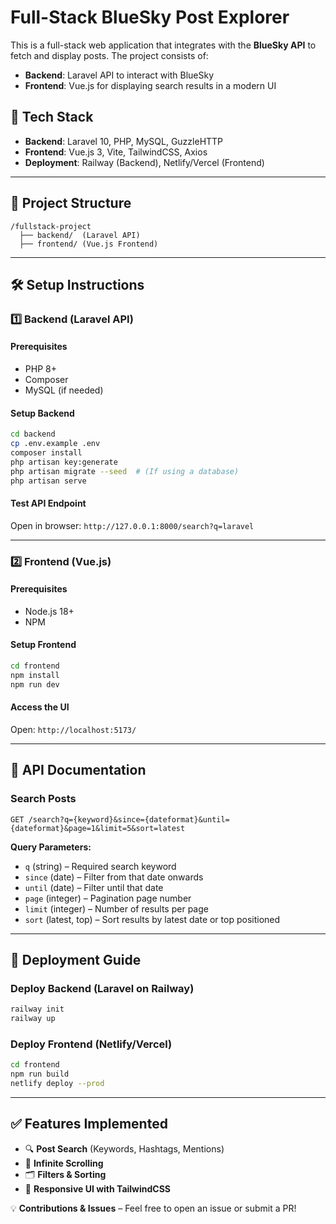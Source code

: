 # Full-Stack BlueSky Post Explorer

This is a full-stack web application that integrates with the **BlueSky API** to fetch and display posts. The project consists of:
- **Backend**: Laravel API to interact with BlueSky
- **Frontend**: Vue.js for displaying search results in a modern UI

## 🚀 Tech Stack
- **Backend**: Laravel 10, PHP, MySQL, GuzzleHTTP
- **Frontend**: Vue.js 3, Vite, TailwindCSS, Axios
- **Deployment**: Railway (Backend), Netlify/Vercel (Frontend)

---

## 📂 Project Structure
```
/fullstack-project
  ├── backend/  (Laravel API)
  ├── frontend/ (Vue.js Frontend)
```

---

## 🛠️ Setup Instructions

### 1️⃣ Backend (Laravel API)

#### **Prerequisites**
- PHP 8+
- Composer
- MySQL (if needed)

#### **Setup Backend**
```sh
cd backend
cp .env.example .env
composer install
php artisan key:generate
php artisan migrate --seed  # (If using a database)
php artisan serve
```

#### **Test API Endpoint**
Open in browser: `http://127.0.0.1:8000/search?q=laravel`

---

### 2️⃣ Frontend (Vue.js)

#### **Prerequisites**
- Node.js 18+
- NPM

#### **Setup Frontend**
```sh
cd frontend
npm install
npm run dev
```

#### **Access the UI**
Open: `http://localhost:5173/`

---

## 🔗 API Documentation

### **Search Posts**
```http
GET /search?q={keyword}&since={dateformat}&until={dateformat}&page=1&limit=5&sort=latest
```
**Query Parameters:**
- `q` (string) – Required search keyword
- `since` (date) – Filter from that date onwards
- `until` (date) – Filter until that date
- `page` (integer) – Pagination page number
- `limit` (integer) – Number of results per page
- `sort` (latest, top) – Sort results by latest date or top positioned

---

## 🚀 Deployment Guide

### **Deploy Backend (Laravel on Railway)**
```sh
railway init
railway up
```

### **Deploy Frontend (Netlify/Vercel)**
```sh
cd frontend
npm run build
netlify deploy --prod
```

---

## ✅ Features Implemented
- 🔍 **Post Search** (Keywords, Hashtags, Mentions)
- 🔄 **Infinite Scrolling**
- 🗂 **Filters & Sorting**
- 📱 **Responsive UI with TailwindCSS**

💡 **Contributions & Issues** – Feel free to open an issue or submit a PR!

